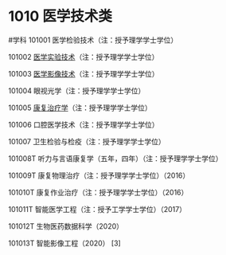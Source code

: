# 1010 医学技术类
#学科
101001 医学检验技术（注：授予理学学士学位）

101002 [医学实验技术](https://baike.baidu.com/item/%E5%8C%BB%E5%AD%A6%E5%AE%9E%E9%AA%8C%E6%8A%80%E6%9C%AF/14680708)（注：授予理学学士学位）

101003 [医学影像技术](https://baike.baidu.com/item/%E5%8C%BB%E5%AD%A6%E5%BD%B1%E5%83%8F%E6%8A%80%E6%9C%AF/6621940)（注：授予理学学士学位）

101004 眼视光学（注：授予理学学士学位）

101005 [康复治疗学](https://baike.baidu.com/item/%E5%BA%B7%E5%A4%8D%E6%B2%BB%E7%96%97%E5%AD%A6/7581709)（注：授予理学学士学位）

101006 口腔医学技术（注：授予理学学士学位）

101007 卫生检验与检疫（注：授予理学学士学位）

101008T 听力与言语康复学（五年，四年）（注：授予理学学士学位）

101009T 康复物理治疗（注：授予理学学士学位）（2016）

101010T 康复作业治疗（注：授予理学学士学位）（2016）

101011T 智能医学工程（注：授予工学学士学位）（2017）

101012T 生物医药数据科学（2020）

101013T 智能影像工程（2020） [3]